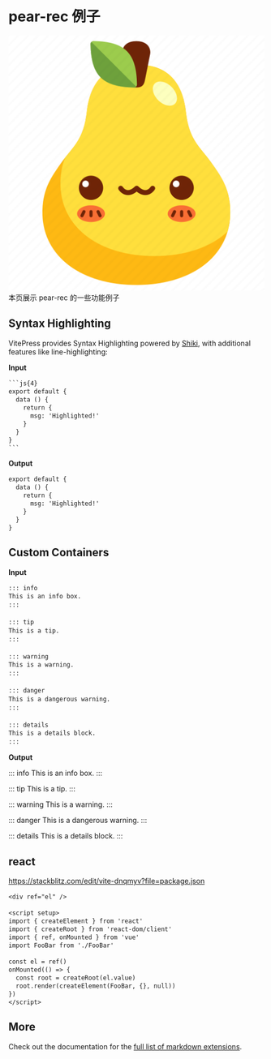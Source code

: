 # pear-rec 例子

![An image](./assets/imgs/logo.png)
本页展示 pear-rec 的一些功能例子

## Syntax Highlighting

VitePress provides Syntax Highlighting powered by [Shiki](https://github.com/shikijs/shiki), with additional features like line-highlighting:

**Input**

````
```js{4}
export default {
  data () {
    return {
      msg: 'Highlighted!'
    }
  }
}
```
````

**Output**

```js{4}
export default {
  data () {
    return {
      msg: 'Highlighted!'
    }
  }
}
```

## Custom Containers

**Input**

```md
::: info
This is an info box.
:::

::: tip
This is a tip.
:::

::: warning
This is a warning.
:::

::: danger
This is a dangerous warning.
:::

::: details
This is a details block.
:::
```

**Output**

::: info
This is an info box.
:::

::: tip
This is a tip.
:::

::: warning
This is a warning.
:::

::: danger
This is a dangerous warning.
:::

::: details
This is a details block.
:::

## react

https://stackblitz.com/edit/vite-dnqmyv?file=package.json

```
<div ref="el" />

<script setup>
import { createElement } from 'react'
import { createRoot } from 'react-dom/client'
import { ref, onMounted } from 'vue'
import FooBar from './FooBar'

const el = ref()
onMounted(() => {
  const root = createRoot(el.value)
  root.render(createElement(FooBar, {}, null))
})
</script>
```

## More

Check out the documentation for the [full list of markdown extensions](https://vitepress.dev/guide/markdown).
